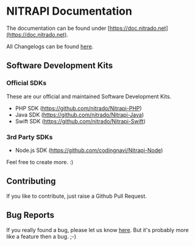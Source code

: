 # NITRAPI Documentation

The documentation can be found under [https://doc.nitrado.net](https://doc.nitrado.net).

All Changelogs can be found [here](https://github.com/nitrado/Nitrapi/blob/master/CHANGELOG.md).

## Software Development Kits

### Official SDKs

These are our official and maintained Software Development Kits.

* PHP SDK (https://github.com/nitrado/Nitrapi-PHP)
* Java SDK (https://github.com/nitrado/Nitrapi-Java)
* Swift SDK (https://github.com/nitrado/Nitrapi-Swift)

### 3rd Party SDKs

* Node.js SDK (https://github.com/codingnavi/Nitrapi-Node)

Feel free to create more. :)

## Contributing

If you like to contribute, just raise a Github Pull Request.

## Bug Reports

If you really found a bug, please let us know [here](https://github.com/nitrado/Nitrapi/issues). But it's probably more like a feature then a bug. ;-)
